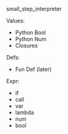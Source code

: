  small_step_interpreter


Values:
- Python Bool
- Python Num
- Closures

Defs:
- Fun Def (later)

Expr:
- if
- call
- var
- lambda
- num
- bool




